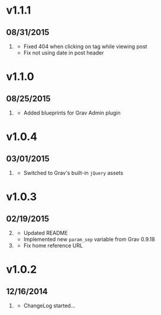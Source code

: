 # v1.1.1
## 08/31/2015

1. [](#bugfix)
	* Fixed 404 when clicking on tag while viewing post
    * Fix not using date in post header

# v1.1.0
## 08/25/2015

1. [](#improved)
    * Added blueprints for Grav Admin plugin

# v1.0.4
## 03/01/2015

1. [](#improved)
    * Switched to Grav's built-in `jQuery` assets

# v1.0.3
## 02/19/2015

2. [](#improved)
	* Updated README
    * Implemented new `param_sep` variable from Grav 0.9.18
3. [](#bugfix)
    * Fix home reference URL  

# v1.0.2
## 12/16/2014

1. [](#new)
    * ChangeLog started...
